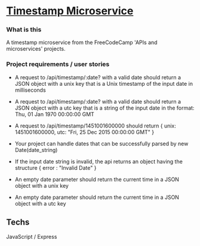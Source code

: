 # [Timestamp Microservice](https://www.freecodecamp.org/learn/apis-and-microservices/apis-and-microservices-projects/timestamp-microservice)

### What is this

A timestamp microservice from the FreeCodeCamp 'APIs and microservices' projects.

### Project requirements / user stories

- A request to /api/timestamp/:date? with a valid date should return
  a JSON object with a unix key that is a Unix timestamp of the input date in milliseconds

- A request to /api/timestamp/:date? with a valid date should return
  a JSON object with a utc key that is a string of the input date in the format: Thu, 01 Jan 1970 00:00:00 GMT

- A request to /api/timestamp/1451001600000 should return
  { unix: 1451001600000, utc: "Fri, 25 Dec 2015 00:00:00 GMT" }

- Your project can handle dates that can be successfully parsed by new Date(date_string)

- If the input date string is invalid, the api returns an object having
  the structure { error : "Invalid Date" }

- An empty date parameter should return the current time in a JSON object
  with a unix key

- An empty date parameter should return the current time in a JSON object
  with a utc key

## Techs

JavaScript / Express
